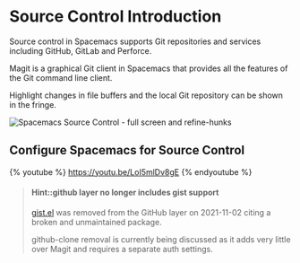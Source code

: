 # Source Control Introduction

Source control in Spacemacs supports Git repositories and services including GitHub, GitLab and Perforce.

Magit is a graphical Git client in Spacemacs that provides all the features of the Git command line client.

Highlight changes in file buffers and the local Git repository can be shown in the fringe.

![Spacemacs Source Control - full screen and refine-hunks](/images/spacemacs-magit-fullscreen-refine-hunks-example.png)


## Configure Spacemacs for Source Control

{% youtube %}
https://youtu.be/LoI5mlDv8gE
{% endyoutube %}


> #### Hint::github layer no longer includes gist support
> [gist.el](http://github.com/defunkt/gist.el) was removed from the GitHub layer on 2021-11-02 citing a broken and unmaintained package.
>
> github-clone removal is currently being discussed as it adds very little over Magit and requires a separate auth settings.
